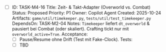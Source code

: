 - [ ] ID: TASK-M4-16
  Title: Zeit- & Takt-Adapter (Overworld vs. Combat)
  Status: Proposed
  Priority: P1
  Owner: Copilot Agent
  Created: 2025-10-24
  Artifacts: `game/util/timekeeper.py`, `tests/util/test_timekeeper.py`
  DependsOn: TASK-M2-04
  Notes:
  `Timekeeper` liefert `dt_overworld` & pausiert bei Combat (oder skaliert). Crafting tickt nur mit `overworld_active=True`.
  Acceptance:
  - [ ] Pause/Resume ohne Drift (Test mit Fake-Clock).
  Tests:
  - [ ] TBD
